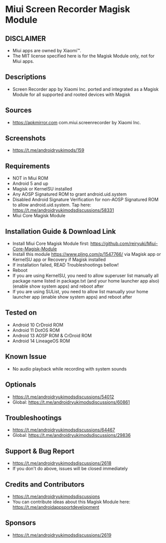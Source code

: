# Miui Screen Recorder Magisk Module

## DISCLAIMER
- Miui apps are owned by Xiaomi™.
- The MIT license specified here is for the Magisk Module only, not for Miui apps.

## Descriptions
- Screen Recorder app by Xiaomi Inc. ported and integrated as a Magisk Module for all supported and rooted devices with Magisk

## Sources
- https://apkmirror.com com.miui.screenrecorder by Xiaomi Inc.

## Screenshots
- https://t.me/androidryukimods/159

## Requirements
- NOT in Miui ROM
- Android 5 and up
- Magisk or KernelSU installed
- Any AOSP Signatured ROM to grant android.uid.system
- Disabled Android Signature Verification for non-AOSP Signatured ROM to allow android.uid.system. Tap here: https://t.me/androidryukimodsdiscussions/58331
- Miui Core Magisk Module

## Installation Guide & Download Link
- Install Miui Core Magisk Module first: https://github.com/reiryuki/Miui-Core-Magisk-Module
- Install this module https://www.pling.com/p/1547766/ via Magisk app or KernelSU app or Recovery if Magisk installed
- If installation failed, READ Troubleshootings bellow!
- Reboot
- If you are using KernelSU, you need to allow superuser list manually all package name listed in package.txt (and your home launcher app also) (enable show system apps) and reboot after
- If you are using SUList, you need to allow list manually your home launcher app (enable show system apps) and reboot after

## Tested on
- Android 10 CrDroid ROM
- Android 11 DotOS ROM
- Android 13 AOSP ROM & CrDroid ROM
- Android 14 LineageOS ROM

## Known Issue
- No audio playback while recording with system sounds

## Optionals
- https://t.me/androidryukimodsdiscussions/54012
- Global: https://t.me/androidryukimodsdiscussions/60861

## Troubleshootings
- https://t.me/androidryukimodsdiscussions/64467
- Global: https://t.me/androidryukimodsdiscussions/29836

## Support & Bug Report
- https://t.me/androidryukimodsdiscussions/2618
- If you don't do above, issues will be closed immediately

## Credits and Contributors
- https://t.me/androidryukimodsdiscussions
- You can contribute ideas about this Magisk Module here: https://t.me/androidappsportdevelopment

## Sponsors
- https://t.me/androidryukimodsdiscussions/2619


